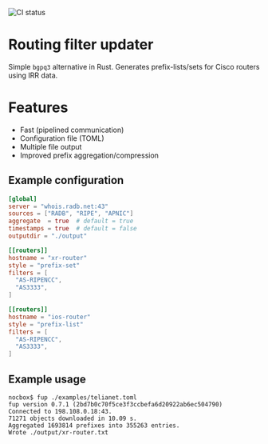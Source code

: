 ![CI status](https://github.com/hroi/filterupdater/workflows/CI/badge.svg)
# Routing filter updater

Simple `bgpq3` alternative in Rust. Generates prefix-lists/sets for Cisco routers using IRR data.

# Features
* Fast (pipelined communication)
* Configuration file (TOML)
* Multiple file output
* Improved prefix aggregation/compression

## Example configuration

```toml
[global]
server = "whois.radb.net:43"
sources = ["RADB", "RIPE", "APNIC"]
aggregate  = true  # default = true
timestamps = true  # default = false
outputdir = "./output"

[[routers]]
hostname = "xr-router"
style = "prefix-set"
filters = [
  "AS-RIPENCC",
  "AS3333",
]

[[routers]]
hostname = "ios-router"
style = "prefix-list"
filters = [
  "AS-RIPENCC",
  "AS3333",
]
```

## Example usage
```
nocbox$ fup ./examples/telianet.toml
fup version 0.7.1 (2bd7b0c70f5ce3f3ccbefa6d20922ab6ec504790)
Connected to 198.108.0.18:43.
71271 objects downloaded in 10.09 s.
Aggregated 1693814 prefixes into 355263 entries.
Wrote ./output/xr-router.txt
```
